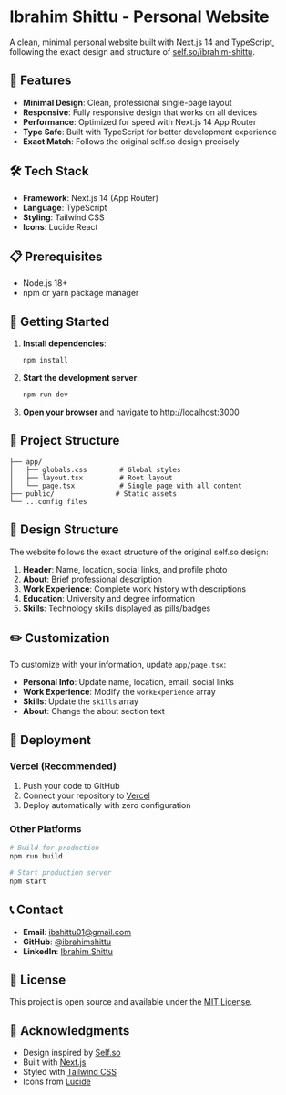 # Ibrahim Shittu - Personal Website

A clean, minimal personal website built with Next.js 14 and TypeScript, following the exact design and structure of [self.so/ibrahim-shittu](https://www.self.so/ibrahim-shittu).

## 🚀 Features

- **Minimal Design**: Clean, professional single-page layout
- **Responsive**: Fully responsive design that works on all devices
- **Performance**: Optimized for speed with Next.js 14 App Router
- **Type Safe**: Built with TypeScript for better development experience
- **Exact Match**: Follows the original self.so design precisely

## 🛠️ Tech Stack

- **Framework**: Next.js 14 (App Router)
- **Language**: TypeScript
- **Styling**: Tailwind CSS
- **Icons**: Lucide React

## 📋 Prerequisites

- Node.js 18+
- npm or yarn package manager

## 🚀 Getting Started

1. **Install dependencies**:

   ```bash
   npm install
   ```

2. **Start the development server**:

   ```bash
   npm run dev
   ```

3. **Open your browser** and navigate to [http://localhost:3000](http://localhost:3000)

## 📁 Project Structure

```
├── app/
│   ├── globals.css        # Global styles
│   ├── layout.tsx         # Root layout
│   └── page.tsx           # Single page with all content
├── public/               # Static assets
└── ...config files
```

## 🎨 Design Structure

The website follows the exact structure of the original self.so design:

1. **Header**: Name, location, social links, and profile photo
2. **About**: Brief professional description
3. **Work Experience**: Complete work history with descriptions
4. **Education**: University and degree information
5. **Skills**: Technology skills displayed as pills/badges

## ✏️ Customization

To customize with your information, update `app/page.tsx`:

- **Personal Info**: Update name, location, email, social links
- **Work Experience**: Modify the `workExperience` array
- **Skills**: Update the `skills` array
- **About**: Change the about section text

## 🚀 Deployment

### Vercel (Recommended)

1. Push your code to GitHub
2. Connect your repository to [Vercel](https://vercel.com)
3. Deploy automatically with zero configuration

### Other Platforms

```bash
# Build for production
npm run build

# Start production server
npm start
```

## 📞 Contact

- **Email**: ibshittu01@gmail.com
- **GitHub**: [@ibrahimshittu](https://github.com/ibrahimshittu)
- **LinkedIn**: [Ibrahim Shittu](https://linkedin.com/in/ibrahimshittu)

## 📄 License

This project is open source and available under the [MIT License](LICENSE).

## 🙏 Acknowledgments

- Design inspired by [Self.so](https://self.so)
- Built with [Next.js](https://nextjs.org/)
- Styled with [Tailwind CSS](https://tailwindcss.com/)
- Icons from [Lucide](https://lucide.dev/)
